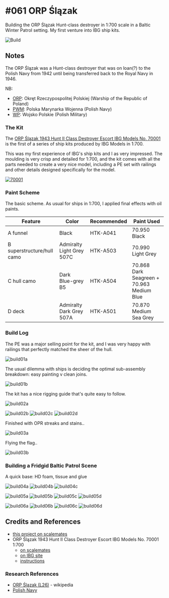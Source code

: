 # #061 ORP Ślązak

Building the ORP Ślązak Hunt-class destroyer in 1:700 scale in a Baltic Winter Patrol setting.
My first venture into IBG ship kits.

![Build](./assets/ORPSlazak_build.jpg?raw=true)

## Notes

The ORP Ślązak was a Hunt-class destroyer
that was on loan(?) to the Polish Navy from 1942
until being transferred back to the Royal Navy in 1946.

NB:

* [ORP](https://en.wikipedia.org/wiki/Polish_Navy): Okręt Rzeczypospolitej Polskiej (Warship of the Republic of Poland)
* [PWM](https://en.wikipedia.org/wiki/Polish_Navy): Polska Marynarka Wojenna (Polish Navy)
* [WP](https://en.wikipedia.org/wiki/Polish_Armed_Forces): Wojsko Polskie (Polish Military)

### The Kit

The [ORP Ślązak 1943 Hunt II Class Destroyer Escort IBG Models No. 70001](https://www.scalemates.com/kits/ibg-models-70001-orp-l-zak-1943--969355)
is the first of a series of ship kits produced by IBG Models in 1:700.

This was my first experience of IBG's ship kits and I as very impressed.
The moulding is very crisp and detailed for 1:700, and the kit comes with all the parts needed to create a very nice model, including
a PE set with railings and other details designed specifically for the model.

[![70001](./assets/70001.jpg)](http://www.ibgmodels.com/70001-2/)

### Paint Scheme

The basic scheme. As usual for ships in 1:700, I applied final effects with oil paints.

| Feature                    | Color                     | Recommended | Paint Used |
|----------------------------|---------------------------|-------------|------------|
| A funnel                   | Black                     | HTK-A041    | 70.950 Black           |
| B superstructure/hull camo | Admiralty Light Grey 507C | HTK-A503    | 70.990 Light Grey           |
| C hull camo                | Dark Blue-grey B5         | HTK-A504    | 70.868 Dark Seagreen + 70.963 Medium Blue |
| D deck                     | Admiralty Dark Grey 507A  | HTK-A501    | 70.870 Medium Sea Grey           |

### Build Log

The PE was a major selling point for the kit, and I was very happy with railings that perfectly matched the sheer of the hull.

![build01a](./assets/build01a.jpg?raw=true)

The usual dilemma with ships is deciding the optimal sub-assembly breakdown: easy painting v clean joins.

![build01b](./assets/build01b.jpg?raw=true)

The kit has a nice rigging guide that's quite easy to follow.

![build02a](./assets/build02a.jpg?raw=true)

![build02b](./assets/build02b.jpg?raw=true)
![build02c](./assets/build02c.jpg?raw=true)
![build02d](./assets/build02d.jpg?raw=true)

Finished with OPR streaks and stains..

![build03a](./assets/build03a.jpg?raw=true)

Flying the flag..

![build03b](./assets/build03b.jpg?raw=true)

### Building a Fridgid Baltic Patrol Scene

A quick base: HD foam, tissue and glue

![build04a](./assets/build04a.jpg?raw=true)
![build04b](./assets/build04b.jpg?raw=true)
![build04c](./assets/build04c.jpg?raw=true)

![build05a](./assets/build05a.jpg?raw=true)
![build05b](./assets/build05b.jpg?raw=true)
![build05c](./assets/build05c.jpg?raw=true)
![build05d](./assets/build05d.jpg?raw=true)

![build06a](./assets/build06a.jpg?raw=true)
![build06b](./assets/build06b.jpg?raw=true)
![build06c](./assets/build06c.jpg?raw=true)
![build06d](./assets/build06d.jpg?raw=true)

## Credits and References

* [this project on scalemates](https://www.scalemates.com/profiles/mate.php?id=74137&p=projects&project=131455)
* ORP Ślązak 1943 Hunt II Class Destroyer Escort IBG Models No. 70001 1:700
    * [on scalemates](https://www.scalemates.com/kits/ibg-models-70001-orp-l-zak-1943--969355)
    * [on IBG site](http://www.ibgmodels.com/70001-2/)
    * [instructions](./assets/70001-instructions.pdf)

### Research References

* [ORP Ślązak (L26)](https://en.wikipedia.org/wiki/ORP_%C5%9Al%C4%85zak_(L26)) - wikipedia
* [Polish Navy](https://en.wikipedia.org/wiki/Polish_Navy)
